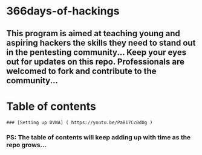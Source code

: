 # 366days-of-hackings
## This program is aimed at teaching young and aspiring hackers the skills they need to stand out in the pentesting community... Keep your eyes out for updates on this repo. Professionals are welcomed to fork and contribute to the community...

# Table of contents
	### [Setting up DVWA] ( https://youtu.be/PaB17Cc0dUg )

### PS: The table of contents will keep adding up with time as the repo grows...